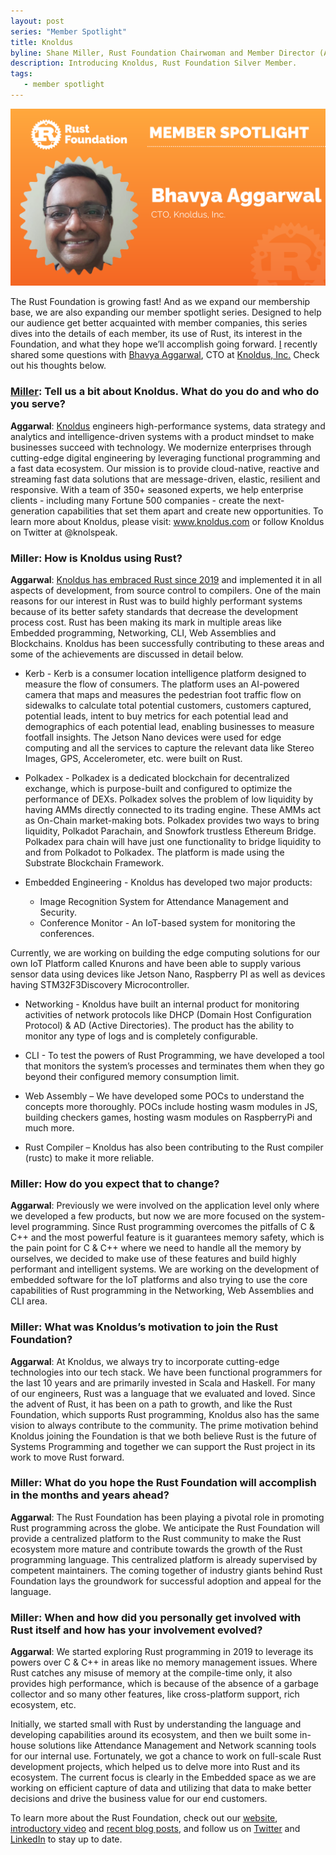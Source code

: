 ```yaml
---
layout: post
series: "Member Spotlight"
title: Knoldus
byline: Shane Miller, Rust Foundation Chairwoman and Member Director (AWS)
description: Introducing Knoldus, Rust Foundation Silver Member.
tags:
   - member spotlight
---
```


![Bhavya Aggarwal](/img/posts/2021-10-07-member-spotlight-knoldus/member_spotlight_bhavya_aggarwal.png)

The Rust Foundation is growing fast! And as we expand our membership base, we are also expanding our member spotlight series. Designed to help our audience get better acquainted with member companies, this series dives into the details of each member, its use of Rust, its interest in the Foundation, and what they hope we’ll accomplish going forward. [I](https://twitter.com/SkippersWif) recently shared some questions with [Bhavya Aggarwal](https://www.linkedin.com/in/bhavya-aggarwal-680929a/), CTO at [Knoldus, Inc.](https://www.knoldus.com/home) Check out his thoughts below. 

### [Miller](https://twitter.com/SkippersWif): Tell us a bit about Knoldus. What do you do and who do you serve?

**Aggarwal**: [Knoldus](https://www.knoldus.com/home) engineers high-performance systems, data strategy and analytics and intelligence-driven systems with a product mindset to make businesses succeed with technology. We modernize enterprises through cutting-edge digital engineering by leveraging functional programming and a fast data ecosystem. Our mission is to provide cloud-native, reactive and streaming fast data solutions that are message-driven, elastic, resilient and responsive. With a team of 350+ seasoned experts, we help enterprise clients - including many Fortune 500 companies - create the next-generation capabilities that set them apart and create new opportunities. To learn more about Knoldus, please visit: www.knoldus.com or follow Knoldus on Twitter at @knolspeak.

### Miller: How is Knoldus using Rust?

**Aggarwal**: [Knoldus has embraced Rust since 2019](https://www.knoldus.com/accelerators/technology/rust) and implemented it in all aspects of development, from source control to compilers. One of the main reasons for our interest in Rust was to build highly performant systems because of its better safety standards that decrease the development process cost. Rust has been making its mark in multiple areas like Embedded programming, Networking, CLI, Web Assemblies and Blockchains. Knoldus has been successfully contributing to these areas and some of the achievements are discussed in detail below.

- Kerb - Kerb is a consumer location intelligence platform designed to measure the flow of consumers. The platform uses an AI-powered camera that maps and measures the pedestrian foot traffic flow on sidewalks to calculate total potential customers, customers captured, potential leads, intent to buy metrics for each potential lead and demographics of each potential lead, enabling businesses to measure footfall insights. The Jetson Nano devices were used for edge computing and all the services to capture the relevant data like Stereo Images, GPS, Accelerometer, etc. were built on Rust.   

- Polkadex - Polkadex is a dedicated blockchain for decentralized exchange, which is purpose-built and configured to optimize the performance of DEXs. Polkadex solves the problem of low liquidity by having AMMs directly connected to its trading engine. These AMMs act as On-Chain market-making bots. Polkadex provides two ways to bring liquidity, Polkadot Parachain, and Snowfork trustless Ethereum Bridge. Polkadex para chain will have just one functionality to bridge liquidity to and from Polkadot to Polkadex. The platform is made using the Substrate Blockchain Framework.

- Embedded Engineering - Knoldus has developed two major products: 

  - Image Recognition System for Attendance Management and Security.
  - Conference Monitor - An IoT-based system for monitoring the conferences. 

Currently, we are working on building the edge computing solutions for our own IoT Platform called Knurons and have been able to supply various sensor data using devices like Jetson Nano, Raspberry PI as well as devices having STM32F3Discovery Microcontroller.

- Networking - Knoldus have built an internal product for monitoring activities of network protocols like DHCP (Domain Host Configuration Protocol) & AD (Active Directories). The product has the ability to monitor any type of logs and is completely configurable.

- CLI - To test the powers of Rust Programming, we have developed a tool that monitors the system’s processes and terminates them when they go beyond their configured memory consumption limit.

- Web Assembly – We have developed some POCs to understand the concepts more thoroughly. POCs include hosting wasm modules in JS, building checkers games, hosting wasm modules on RaspberryPi and much more.

- Rust Compiler – Knoldus has also been contributing to the Rust compiler (rustc) to make it more reliable. 

### Miller: How do you expect that to change?

**Aggarwal**: Previously we were involved on the application level only where we developed a few products, but now we are more focused on the system-level programming. Since Rust programming overcomes the pitfalls of C & C++ and the most powerful feature is it guarantees memory safety, which is the pain point for C & C++ where we need to handle all the memory by ourselves, we decided to make use of these features and build highly performant and intelligent systems. We are working on the development of embedded software for the IoT platforms and also trying to use the core capabilities of Rust programming in the Networking, Web Assemblies and CLI area.

### Miller: What was Knoldus’s motivation to join the Rust Foundation?

**Aggarwal**: At Knoldus, we always try to incorporate cutting-edge technologies into our tech stack. We have been functional programmers for the last 10 years and are primarily invested in Scala and Haskell. For many of our engineers, Rust was a language that we evaluated and loved. Since the advent of Rust, it has been on a path to growth, and like the Rust Foundation, which  supports Rust programming, Knoldus also has the same vision to always contribute to the community. The prime motivation behind Knoldus joining the Foundation is that we both believe Rust is the future of Systems Programming and together we can support the Rust project in its work to move Rust forward.

### Miller: What do you hope the Rust Foundation will accomplish in the months and years ahead?

**Aggarwal**: The Rust Foundation has been playing a pivotal role in promoting Rust programming across the globe. We anticipate the Rust Foundation will provide a centralized platform to the Rust community to make the Rust ecosystem more mature and contribute towards the growth of the Rust programming language. This centralized platform is already supervised by competent maintainers. The coming together of industry giants behind Rust Foundation lays the groundwork for successful adoption and appeal for the language.

### Miller: When and how did you personally get involved with Rust itself and how has your involvement evolved?

**Aggarwal**: We started exploring Rust programming in 2019 to leverage its powers over C & C++  in areas like no memory management issues. Where Rust catches any misuse of memory at the compile-time only, it also provides high performance, which is because of the absence of a garbage collector and so many other features, like cross-platform support, rich ecosystem, etc. 

Initially, we started small with Rust by understanding the language and developing capabilities around its ecosystem, and then we built some in-house solutions like Attendance Management and Network scanning tools for our internal use. Fortunately, we got a chance to work on full-scale Rust development projects, which helped us to delve more into Rust and its ecosystem. The current focus is clearly in the Embedded space as we are working on efficient capture of data and utilizing that data to make better decisions and drive the business value for our end customers.


To learn more about the Rust Foundation, check out our [website](https://foundation.rust-lang.org), [introductory video](https://www.youtube.com/watch?v=AI4lPN0BqGc) and [recent blog posts](https://foundation.rust-lang.org/posts/), and follow us on [Twitter](https://twitter.com/rust_foundation) and [LinkedIn](https://www.linkedin.com/company/rust-foundation/) to stay up to date.  
